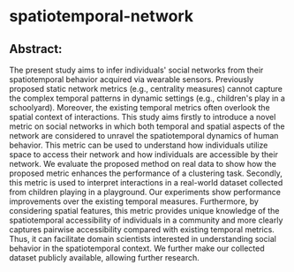 # spatiotemporal-network
## Abstract: 
The present study aims to infer individuals' social networks from their spatiotemporal behavior acquired via wearable sensors. Previously proposed static network metrics (e.g., centrality measures) cannot capture the complex temporal patterns in dynamic settings (e.g., children's play in a schoolyard). Moreover, the existing temporal metrics often overlook the spatial context of interactions. This study aims firstly to introduce a novel metric on social networks in which both temporal and spatial aspects of the network are considered to unravel the spatiotemporal dynamics of human behavior. This metric can be used to understand how individuals utilize space to access their network and how individuals are accessible by their network. We evaluate the proposed method on real data to show how the proposed metric enhances the performance of a clustering task. Secondly, this metric is used to interpret interactions in a real-world dataset collected from children playing in a playground. Our experiments show performance improvements over the existing temporal measures. Furthermore, by considering spatial features, this metric provides unique knowledge of the spatiotemporal accessibility of individuals in a community and more clearly captures pairwise accessibility compared with existing temporal metrics. Thus, it can facilitate domain scientists interested in understanding social behavior in the spatiotemporal context. We further make our collected dataset publicly available, allowing further research.
